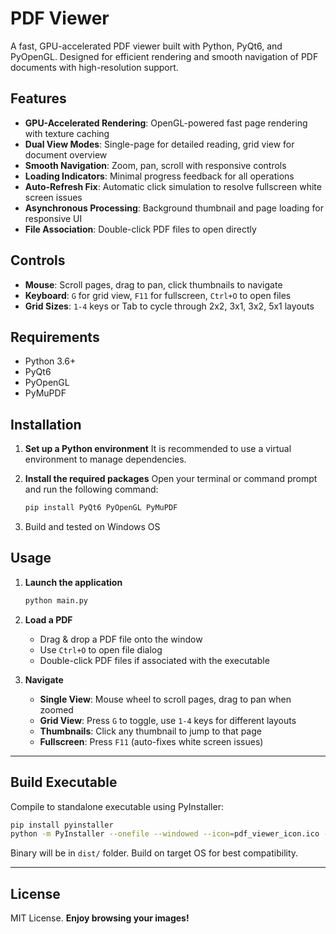 # PDF Viewer

A fast, GPU-accelerated PDF viewer built with Python, PyQt6, and PyOpenGL. Designed for efficient rendering and smooth navigation of PDF documents with high-resolution support.

## Features

*   **GPU-Accelerated Rendering**: OpenGL-powered fast page rendering with texture caching
*   **Dual View Modes**: Single-page for detailed reading, grid view for document overview
*   **Smooth Navigation**: Zoom, pan, scroll with responsive controls
*   **Loading Indicators**: Minimal progress feedback for all operations
*   **Auto-Refresh Fix**: Automatic click simulation to resolve fullscreen white screen issues
*   **Asynchronous Processing**: Background thumbnail and page loading for responsive UI
*   **File Association**: Double-click PDF files to open directly

## Controls

*   **Mouse**: Scroll pages, drag to pan, click thumbnails to navigate
*   **Keyboard**: `G` for grid view, `F11` for fullscreen, `Ctrl+O` to open files
*   **Grid Sizes**: `1-4` keys or Tab to cycle through 2x2, 3x1, 3x2, 5x1 layouts

## Requirements

*   Python 3.6+
*   PyQt6
*   PyOpenGL
*   PyMuPDF

## Installation

1.  **Set up a Python environment**
    It is recommended to use a virtual environment to manage dependencies.

2.  **Install the required packages**
    Open your terminal or command prompt and run the following command:
    ```bash
    pip install PyQt6 PyOpenGL PyMuPDF
    ```
3.  Build and tested on Windows OS

## Usage

1.  **Launch the application**
    ```bash
    python main.py
    ```

2.  **Load a PDF**
    *   Drag & drop a PDF file onto the window
    *   Use `Ctrl+O` to open file dialog
    *   Double-click PDF files if associated with the executable

3.  **Navigate**
    *   **Single View**: Mouse wheel to scroll pages, drag to pan when zoomed
    *   **Grid View**: Press `G` to toggle, use `1-4` keys for different layouts
    *   **Thumbnails**: Click any thumbnail to jump to that page
    *   **Fullscreen**: Press `F11` (auto-fixes white screen issues)

---

## Build Executable

Compile to standalone executable using PyInstaller:

```bash
pip install pyinstaller
python -m PyInstaller --onefile --windowed --icon=pdf_viewer_icon.ico --name="GPU PDF Viewer" --clean --noconfirm main.py
```

Binary will be in `dist/` folder. Build on target OS for best compatibility.

---

## License

MIT License. **Enjoy browsing your images!**




